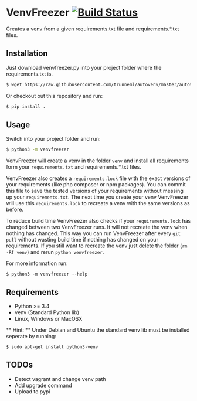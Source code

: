 # VenvFreezer [![Build Status](https://travis-ci.org/trunneml/autovenv.svg)](https://travis-ci.org/trunneml/autovenv)
Creates a venv from a given requirements.txt file and requirements.*.txt files.

## Installation

Just download venvfreezer.py into your project folder where the requirements.txt is.

```sh
$ wget https://raw.githubusercontent.com/trunneml/autovenv/master/autovenv.py
```

Or checkout out this repository and run:

```sh
$ pip install .
```

## Usage
Switch into your project folder and run:

```sh
$ python3 -m venvfreezer
```

VenvFreezer will create a venv in the folder `venv` and install all requirements form your `requirements.txt` and requirements.*.txt files.

VenvFreezer also creates a `requirements.lock` file with the exact versions of your requirements (like php composer or npm packages).
You can commit this file to save the tested versions of your requirements without messing up your `requirements.txt`.
The next time you create your venv VenvFreezer will use this `requirements.lock` to recreate a venv with the same versions as before.

To reduce build time VenvFreezer also checks if your `requirements.lock` has changed between two VenvFreezer runs. It will not recreate the venv when nothing has changed. This way you can run VenvFreezer after every `git pull` without wasting build time if nothing has changed on your requirements.
If you still want to recreate the venv just delete the folder (`rm -Rf venv`) and rerun `python venvfreezer`.

For more information run:

```
$ python3 -m venvfreezer --help
```

## Requirements

* Python >= 3.4
* venv (Standard Python lib)
* Linux, Windows or MacOSX

** Hint: ** Under Debian and Ubuntu the standard venv lib must be installed seperate by running:

```
$ sudo apt-get install python3-venv
```

## TODOs

* Detect vagrant and change venv path
* Add upgrade command
* Upload to pypi
